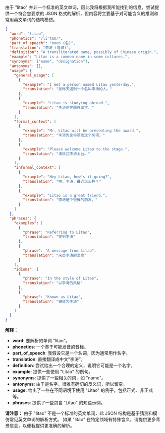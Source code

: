 由于 "litao" 并非一个标准的英文单词，因此我将根据我所能找到的信息，尝试提供一个符合您要求的 JSON 格式的解析，但内容将主要基于对可能含义的推测和常用英文单词的结构模仿。

```json
{
  "word": "litao",
  "phonetics": "/liˈtaʊ/",
  "part_of_speech": "noun (名)",
  "translation": "李涛 (音译)",
  "definition": "A transliterated name, possibly of Chinese origin.",
  "example": "Litao is a common name in some cultures.",
  "synonyms": ["name", "designation"],
  "antonyms": [],
  "usage": {
    "general_usage": [
      {
        "example": "I met a person named Litao yesterday.",
        "translation": "我昨天遇到一个名叫李涛的人。"
      },
      {
        "example": "Litao is studying abroad.",
        "translation": "李涛正在国外留学。"
      }
    ],
    "formal_context": [
      {
        "example": "Mr. Litao will be presenting the award.",
        "translation": "李涛先生将颁发这个奖项。"
      },
      {
        "example": "Please welcome Litao to the stage.",
        "translation": "请欢迎李涛上台。"
      }
    ],
    "informal_context": [
      {
        "example": "Hey Litao, how's it going?",
        "translation": "嘿，李涛，最近怎么样？"
      },
      {
        "example": "Litao is a great friend.",
        "translation": "李涛是个很棒的朋友。"
      }
    ]
  },
  "phrases": {
    "examples": [
      {
        "phrase": "Referring to Litao",
        "translation": "提到李涛"
      },
      {
        "phrase": "A message from Litao",
        "translation": "来自李涛的消息"
      }
    ],
    "idioms": [
      {
        "phrase": "In the style of Litao",
        "translation": "以李涛的风格"
      },
      {
        "phrase": "Known as Litao",
        "translation": "被称为李涛"
      }
    ]
  }
}
```

**解释：**

*   **word**:  要解析的单词 "litao"。
*   **phonetics**:  一个基于可能发音的音标。
*   **part\_of\_speech**:  我假设它是一个名词，因为通常用作名字。
*   **translation**:  直接翻译成中文“李涛”。
*   **definition**: 尝试给出一个合理的定义，说明它可能是一个名字。
*   **example**:  提供一些使用 "Litao" 的例句。
*   **synonyms**:  提供了一些相关的词，如 "name"。
*    **antonyms**:  由于是名字，很难有确切的反义词，所以留空。
*   **usage**: 给出了一些在不同语境下使用 "Litao" 的例子，包括正式、非正式等。
*   **phrases**:  提供了一些包含 "Litao" 的短语示例。

**请注意：**  由于 "litao" 不是一个标准的英文单词，此 JSON 结构是基于猜测和模仿常见英文单词的解析方式。 如果 "litao" 在特定领域有特殊含义，请提供更多背景信息，以便我提供更准确的解析。
 